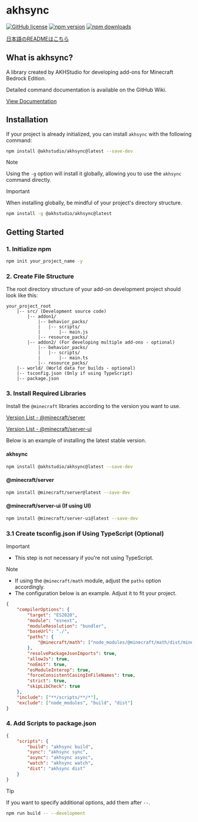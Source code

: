 # akhsync

[![GitHub license](https://img.shields.io/github/license/AKHstudio/akh_file_sync.svg)](https://github.com/AKHstudio/akh_file_sync/blob/main/LICENSE)
[![npm version](https://img.shields.io/npm/v/@akhstudio/akhsync.svg)](https://www.npmjs.com/package/@akhstudio/akhsync/v/latest)
[![npm downloads](https://img.shields.io/npm/dt/@akhstudio/akhsync.svg)](https://www.npmjs.com/package/@akhstudio/akhsync)

[日本語のREADMEはこちら](./README_JP.md)

## What is akhsync?

A library created by AKHStudio for developing add-ons for Minecraft Bedrock Edition.

Detailed command documentation is available on the GitHub Wiki.

[View Documentation](https://github.com/AKHstudio/akh_file_sync/wiki)

## Installation

If your project is already initialized, you can install `akhsync` with the following command:

```sh
npm install @akhstudio/akhsync@latest --save-dev
```

> [!NOTE]
>
> Using the `-g` option will install it globally, allowing you to use the `akhsync` command directly.

> [!IMPORTANT]
> When installing globally, be mindful of your project's directory structure.

```sh
npm install -g @akhstudio/akhsync@latest
```

## Getting Started

### 1. Initialize npm

```sh
npm init your_project_name -y
```

### 2. Create File Structure

The root directory structure of your add-on development project should look like this:

```
your_project_root
    |-- src/ (Development source code)
        |-- addon1/
            |-- behavior_packs/
            |   |-- scripts/
            |       |-- main.js
            |-- resource_packs/
        |-- addon2/ (For developing multiple add-ons - optional)
            |-- behavior_packs/
            |   |-- scripts/
            |       |-- main.ts
            |-- resource_packs/
    |-- world/ (World data for builds - optional)
    |-- tsconfig.json (Only if using TypeScript)
    |-- package.json
```

### 3. Install Required Libraries

Install the `@minecraft` libraries according to the version you want to use.

[Version List - @minecraft/server](https://www.npmjs.com/package/@minecraft/server?activeTab=versions)

[Version List - @minecraft/server-ui](https://www.npmjs.com/package/@minecraft/server-ui?activeTab=versions)

Below is an example of installing the latest stable version.

#### akhsync

```sh
npm install @akhstudio/akhsync@latest --save-dev
```

#### @minecraft/server

```sh
npm install @minecraft/server@latest --save-dev
```

#### @minecraft/server-ui (If using UI)

```sh
npm install @minecraft/server-ui@latest --save-dev
```

### 3.1 Create tsconfig.json if Using TypeScript (Optional)

> [!IMPORTANT]
>
> - This step is not necessary if you're not using TypeScript.

> [!NOTE]
>
> - If using the `@minecraft/math` module, adjust the `paths` option accordingly.
> - The configuration below is an example. Adjust it to fit your project.

```json title="tsconfig.json"
{
    "compilerOptions": {
        "target": "ES2020",
        "module": "esnext",
        "moduleResolution": "bundler",
        "baseUrl": "./",
        "paths": {
            "@minecraft/math": ["node_modules/@minecraft/math/dist/minecraft-math.d.ts"]
        },
        "resolvePackageJsonImports": true,
        "allowJs": true,
        "noEmit": true,
        "esModuleInterop": true,
        "forceConsistentCasingInFileNames": true,
        "strict": true,
        "skipLibCheck": true
    },
    "include": ["**/scripts/**/*"],
    "exclude": ["node_modules", "build", "dist"]
}
```

### 4. Add Scripts to package.json

```json title="package.json"
{
    "scripts": {
        "build": "akhsync build",
        "sync": "akhsync sync",
        "async": "akhsync async",
        "watch": "akhsync watch",
        "dist": "akhsync dist"
    }
}
```

> [!TIP]
>
> If you want to specify additional options, add them after `--`.
>
> ```sh
> npm run build -- --development
> ```
